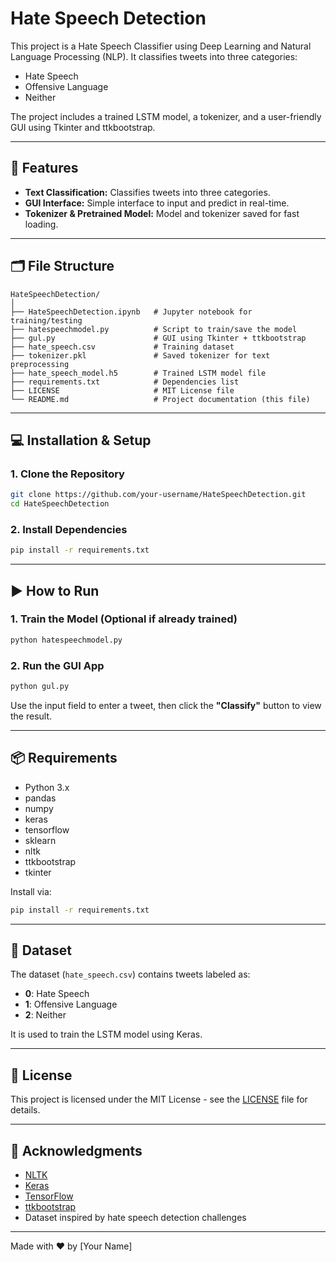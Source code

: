 # Hate Speech Detection

This project is a Hate Speech Classifier using Deep Learning and Natural Language Processing (NLP). It classifies tweets into three categories:

* Hate Speech
* Offensive Language
* Neither

The project includes a trained LSTM model, a tokenizer, and a user-friendly GUI using Tkinter and ttkbootstrap.

---

## 🚀 Features

* **Text Classification:** Classifies tweets into three categories.
* **GUI Interface:** Simple interface to input and predict in real-time.
* **Tokenizer & Pretrained Model:** Model and tokenizer saved for fast loading.

---

## 🗂 File Structure

```
HateSpeechDetection/
│
├── HateSpeechDetection.ipynb   # Jupyter notebook for training/testing
├── hatespeechmodel.py          # Script to train/save the model
├── gul.py                      # GUI using Tkinter + ttkbootstrap
├── hate_speech.csv             # Training dataset
├── tokenizer.pkl               # Saved tokenizer for text preprocessing
├── hate_speech_model.h5        # Trained LSTM model file
├── requirements.txt            # Dependencies list
├── LICENSE                     # MIT License file
└── README.md                   # Project documentation (this file)
```

---

## 💻 Installation & Setup

### 1. Clone the Repository

```bash
git clone https://github.com/your-username/HateSpeechDetection.git
cd HateSpeechDetection
```

### 2. Install Dependencies

```bash
pip install -r requirements.txt
```

---

## ▶️ How to Run

### 1. Train the Model (Optional if already trained)

```bash
python hatespeechmodel.py
```

### 2. Run the GUI App

```bash
python gul.py
```

Use the input field to enter a tweet, then click the **"Classify"** button to view the result.

---

## 📦 Requirements

* Python 3.x
* pandas
* numpy
* keras
* tensorflow
* sklearn
* nltk
* ttkbootstrap
* tkinter

Install via:

```bash
pip install -r requirements.txt
```

---

## 🧠 Dataset

The dataset (`hate_speech.csv`) contains tweets labeled as:

* **0**: Hate Speech
* **1**: Offensive Language
* **2**: Neither

It is used to train the LSTM model using Keras.

---

## 📜 License

This project is licensed under the MIT License - see the [LICENSE](LICENSE) file for details.

---

## 🙏 Acknowledgments

* [NLTK](https://www.nltk.org/)
* [Keras](https://keras.io/)
* [TensorFlow](https://www.tensorflow.org/)
* [ttkbootstrap](https://github.com/israel-dryer/ttkbootstrap)
* Dataset inspired by hate speech detection challenges

---

Made with ❤️ by \[Your Name]
